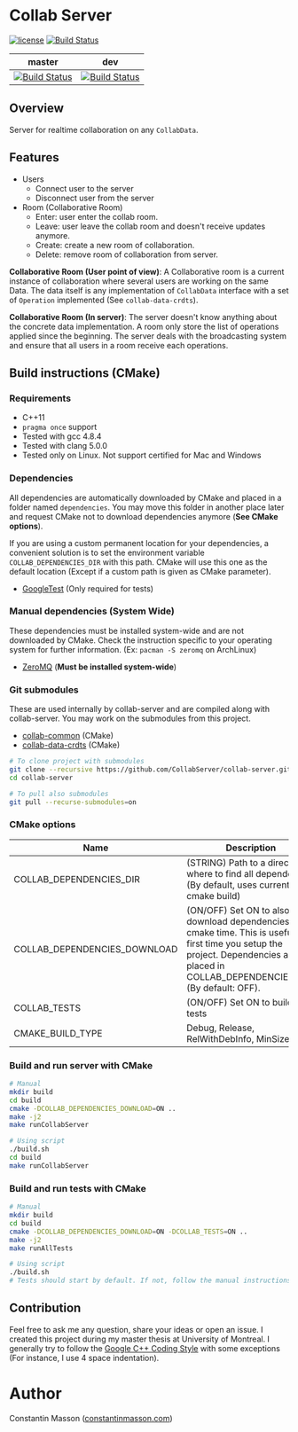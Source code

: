 # Collab Server

[![license](https://img.shields.io/badge/license-LGPLv3.0-blue.svg)](https://github.com/CollabServer/collab-server/blob/dev/LICENSE.txt)
[![Build Status](https://travis-ci.org/CollabServer/collab-server.svg?branch=master)](https://travis-ci.org/CollabServer/collab-server)

| master | dev |
| :-----: | :-----: |
| [![Build Status](https://travis-ci.org/CollabServer/collab-server.svg?branch=master)](https://travis-ci.org/CollabServer/collab-server) | [![Build Status](https://travis-ci.org/CollabServer/collab-server.svg?branch=dev)](https://travis-ci.org/CollabServer/collab-server) |


## Overview
Server for realtime collaboration on any `CollabData`.


## Features
- Users
    - Connect user to the server
    - Disconnect user from the server
- Room (Collaborative Room)
    - Enter: user enter the collab room.
    - Leave: user leave the collab room and doesn't receive updates anymore.
    - Create: create a new room of collaboration.
    - Delete: remove room of collaboration from server.

**Collaborative Room (User point of view)**:
A Collaborative room is a current instance of collaboration where several users
are working on the same Data. The data itself is any implementation of
`CollabData` interface with a set of `Operation` implemented (See `collab-data-crdts`).

**Collaborative Room (In server)**:
The server doesn't know anything about the concrete data implementation.
A room only store the list of operations applied since the beginning.
The server deals with the broadcasting system and ensure that all users in a
room receive each operations.


## Build instructions (CMake)

### Requirements
- C++11
- `pragma once` support
- Tested with gcc 4.8.4
- Tested with clang 5.0.0
- Tested only on Linux. Not support certified for Mac and Windows

### Dependencies
All dependencies are automatically downloaded by CMake and placed in a folder
named `dependencies`.
You may move this folder in another place later and request CMake not to
download dependencies anymore (**See CMake options**).

If you are using a custom permanent location for your dependencies, a convenient
solution is to set the environment variable `COLLAB_DEPENDENCIES_DIR` with this path.
CMake will use this one as the default location (Except if a custom path is
given as CMake parameter).

- [GoogleTest](https://github.com/google/googletest) (Only required for tests)

### Manual dependencies (System Wide)
These dependencies must be installed system-wide and are not downloaded by CMake.
Check the instruction specific to your operating system for further information.
(Ex: `pacman -S zeromq` on ArchLinux)

- [ZeroMQ](http://zeromq.org/) (**Must be installed system-wide**)

### Git submodules
These are used internally by collab-server and are compiled along with collab-server.
You may work on the submodules from this project.

- [collab-common](https://github.com/CollabServer/collab-common.git) (CMake)
- [collab-data-crdts](https://github.com/CollabServer/collab-data-crdts.git) (CMake)

```bash
# To clone project with submodules
git clone --recursive https://github.com/CollabServer/collab-server.git
cd collab-server

# To pull also submodules
git pull --recurse-submodules=on
```

### CMake options
| Name | Description |
| --- | --- |
| COLLAB_DEPENDENCIES_DIR | (STRING) Path to a directory where to find all dependencies (By default, uses current cmake build) |
| COLLAB_DEPENDENCIES_DOWNLOAD | (ON/OFF) Set ON to also download dependencies at cmake time. This is useful the first time you setup the project. Dependencies are placed in COLLAB_DEPENDENCIES_DIR. (By default: OFF).|
| COLLAB_TESTS | (ON/OFF) Set ON to build unit tests |
| CMAKE_BUILD_TYPE | Debug, Release, RelWithDebInfo, MinSizeRel |


### Build and run server with CMake
```bash
# Manual
mkdir build
cd build
cmake -DCOLLAB_DEPENDENCIES_DOWNLOAD=ON ..
make -j2
make runCollabServer

# Using script
./build.sh
cd build
make runCollabServer
```

### Build and run tests with CMake
```bash
# Manual
mkdir build
cd build
cmake -DCOLLAB_DEPENDENCIES_DOWNLOAD=ON -DCOLLAB_TESTS=ON ..
make -j2
make runAllTests

# Using script
./build.sh
# Tests should start by default. If not, follow the manual instructions
```


## Contribution
Feel free to ask me any question, share your ideas or open an issue.
I created this project during my master thesis at University of Montreal.
I generally try to follow the [Google C++ Coding Style](https://google.github.io/styleguide/cppguide.html)
with some exceptions (For instance, I use 4 space indentation).


# Author
Constantin Masson ([constantinmasson.com](http://constantinmasson.com/))


